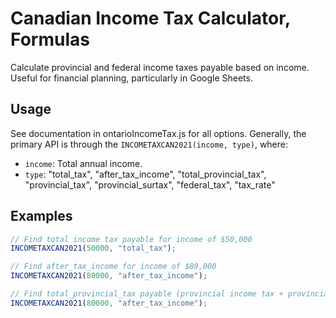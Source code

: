 # Canadian Income Tax Calculator, Formulas
Calculate provincial and federal income taxes payable based on income. Useful for financial planning, particularly in Google Sheets.

## Usage
See documentation in ontarioIncomeTax.js for all options. Generally, the primary API is through the `INCOMETAXCAN2021(income, type)`, where: 
  - `income`: Total annual income.
  - `type`: "total_tax", "after_tax_income", "total_provincial_tax", "provincial_tax", "provincial_surtax", "federal_tax", "tax_rate"

## Examples
```javascript
// Find total income tax payable for income of $50,000
INCOMETAXCAN2021(50000, "total_tax");

// Find after_tax_income for income of $80,000
INCOMETAXCAN2021(80000, "after_tax_income");

// Find total_provincial_tax payable (provincial income tax + provincial income surtax)
INCOMETAXCAN2021(80000, "after_tax_income");
```
